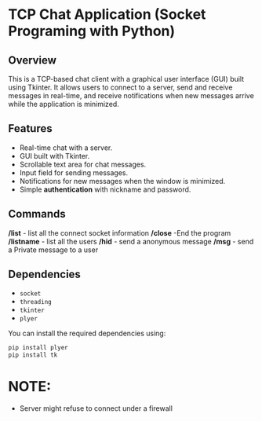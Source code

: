# TCP Chat Application (Socket Programing with Python) 

## Overview
This is a TCP-based chat client with a graphical user interface (GUI) built using Tkinter. It allows users to connect to a server, send and receive messages in real-time, and receive notifications when new messages arrive while the application is minimized.

## Features
- Real-time chat with a server.
- GUI built with Tkinter.
- Scrollable text area for chat messages.
- Input field for sending messages.
- Notifications for new messages when the window is minimized.
- Simple **authentication** with nickname and password.
## Commands
**/list** - list all the connect socket information
**/close** -End the program
**/listname** - list all the users
**/hid** **<message>** - send a anonymous message
**/msg** **<username>** **<message>** - send a Private message to a user

## Dependencies
- `socket`
- `threading`
- `tkinter`
- `plyer`

You can install the required dependencies using:
```bash
pip install plyer
pip install tk
```
# NOTE:
- Server might refuse to connect under a firewall


